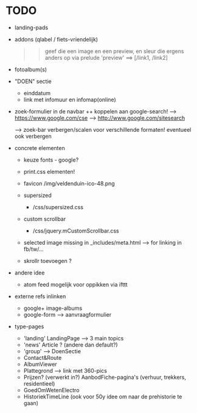 TODO
====
- landing-pads
- addons (qlabel / fiets-vriendelijk)
  >> geef die een image en een preview, en sleur die ergens anders op via prelude 'preview' ==> [/link1, /link2]
        
- fotoalbum(s)

- "DOEN" sectie
    - einddatum
    - link met infomuur en infomap(online)

- zoek-formulier in de navbar ++ koppelen aan google-search! 
  --> https://www.google.com/cse
  --> http://www.google.com/sitesearch
  
  --> zoek-bar verbergen/scalen voor verschillende formaten! eventueel ook verbergen


- concrete elementen

  - keuze fonts - google?
  - print.css elementen!
  
  - favicon /img/veldenduin-ico-48.png
  
  - supersized
    - /css/supersized.css
  - custom scrollbar
    - /css/jquery.mCustomScrollbar.css
    
  - selected image missing in _includes/meta.html --> for linking in fb/tw/...

  - skrollr toevoegen ?

- andere idee
    - atom feed mogelijk voor oppikken via ifttt
  
- externe refs inlinken
  - google+ image-albums
  - google-form --> aanvraagformulier 
  
- type-pages
  - 'landing' LandingPage --> 3 main topics
  - 'news'    Article ? (andere dan default?)
  - 'group' --> DoenSectie
  - Contact&Route
  - AlbumViewer
  - Plattegrond --> link met 360-pics
  - Prijzen?  (verwerkt in?)  AanbodFiche-pagina's (verhuur, trekkers, residentieel)
  - GoedOmWetenElectro
  - HistoriekTimeLine (ook voor 50y idee om naar de prehistorie te gaan)